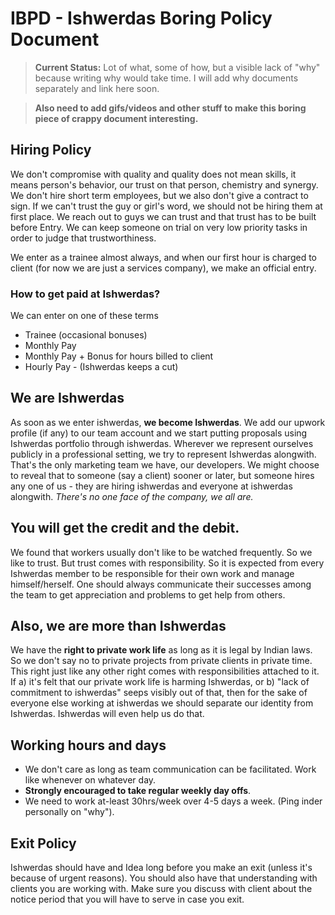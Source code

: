 # IBPD - Ishwerdas Boring Policy Document


> **Current Status:** Lot of what, some of how, but a visible lack of "why" because writing why would take time. I will add why documents separately and link here soon.

> **Also need to add gifs/videos and other stuff to make this boring piece of crappy document interesting.**


## Hiring Policy
We don't compromise with quality and quality does not mean skills, it means person's behavior, our trust on that person, chemistry and synergy. We don't hire short term employees, but we also don't give a contract to sign. If we can't trust the guy or girl's word, we should not be hiring them at first place. We reach out to guys we can trust and that trust has to be built before Entry. We can keep someone on trial on very low priority tasks in order to judge that trustworthiness.

We enter as a trainee almost always, and when our first hour is charged to client (for now we are just a services company), we make an official entry. 

### How to get paid at Ishwerdas?
We can enter on one of these terms
* Trainee (occasional bonuses)
* Monthly Pay 
* Monthly Pay + Bonus for hours billed to client
* Hourly Pay - (Ishwerdas keeps a cut)


## We are Ishwerdas 
As soon as we enter ishwerdas, **we become Ishwerdas**. We add our upwork profile (if any) to our team account and we start putting proposals using Ishwerdas portfolio through ishwerdas. Wherever we represent ourselves publicly in a professional setting, we try to represent Ishwerdas alongwith. That's the only marketing team we have, our developers. We might choose to reveal that to someone (say a client) sooner or later, but someone hires any one of us - they are hiring ishwerdas and everyone at ishwerdas alongwith. *There's no one face of the company, we all are.*

## You will get the credit and the debit.  
We found that workers usually don't like to be watched frequently. So we like to trust. But trust comes with responsibility. So it is expected from every Ishwerdas member to be responsible for their own work and manage himself/herself. One should always communicate their successes among the team to get appreciation and problems to get help from others.

## Also, we are more than Ishwerdas
We have the **right to private work life** as long as it is legal by Indian laws. So we don't say no to private projects from private clients in private time. This right just like any other right comes with responsibilities attached to it. If 
a) it's felt that our private work life is harming Ishwerdas, or 
b) "lack of commitment to ishwerdas" seeps visibly out of that, 
then for the sake of everyone else working at ishwerdas we should separate our identity from Ishwerdas. Ishwerdas will even help us do that.

## Working hours and days
* We don't care as long as team communication can be facilitated. Work like whenever on whatever day.
* **Strongly encouraged to take regular weekly day offs**.
* We need to work at-least 30hrs/week over 4-5 days a week. (Ping inder personally on "why").

## Exit Policy
Ishwerdas should have and Idea long before you make an exit (unless it's because of urgent reasons). You should also have that understanding with clients you are working with. Make sure you discuss with client about the notice period that you will have to serve in case you exit. 
